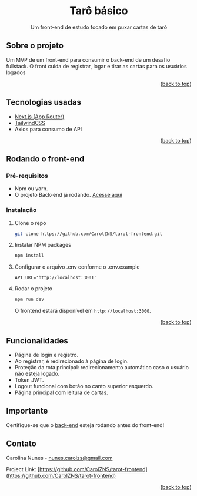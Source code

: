 <a name="readme-top"></a>

<div align="center">
  <h1 align="center">Tarô básico</h1>

  <p align="center">
    Um front-end de estudo focado em puxar cartas de tarô
  </p>
</div>


## Sobre o projeto

Um MVP de um front-end para consumir o back-end de um desafio fullstack. O front cuida de registrar, logar e tirar as cartas para os usuários logados

<p align="right">(<a href="#readme-top">back to top</a>)</p>


## Tecnologias usadas

- [Next.js (App Router)](https://nextjs.org/)
- [TailwindCSS](https://tailwindcss.com/)
- Axios para consumo de API

<p align="right">(<a href="#readme-top">back to top</a>)</p>


## Rodando o front-end

### Pré-requisitos

- Npm ou yarn.
- O projeto Back-end já rodando. [Acesse aqui](https://github.com/CarolZNS/tarot-backend/)

### Instalação


1. Clone o repo
   ```bash
   git clone https://github.com/CarolZNS/tarot-frontend.git
   ```
2. Instalar NPM packages
   ```sh
   npm install
   ```
3. Configurar o arquivo .env conforme o .env.example
   ```
   API_URL='http://localhost:3001'
   ```
4. Rodar o projeto
   ```sh
   npm run dev
   ```
   O frontend estará disponível em `http://localhost:3000`.

<p align="right">(<a href="#readme-top">back to top</a>)</p>

## Funcionalidades
- Página de login e registro.
- Ao registrar, é redirecionado à página de login.
- Proteção da rota principal: redirecionamento automático caso o usuário não esteja logado.
- Token JWT.
- Logout funcional com botão no canto superior esquerdo.
- Página principal com leitura de cartas.

## Importante
Certifique-se que o [back-end](https://github.com/CarolZNS/tarot-backend/) esteja rodando antes do front-end!

<!-- CONTACT -->
## Contato

Carolina Nunes - nunes.carolzs@gmail.com

Project Link: [https://github.com/CarolZNS/tarot-frontend](https://github.com/CarolZNS/tarot-frontend)

<p align="right">(<a href="#readme-top">back to top</a>)</p>
